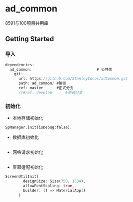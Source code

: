 # ad_common

8591与100项目共用库

## Getting Started

### 导入
```dart
dependencies:
  ad_common:                             # 公共库
    git:
      url: https://github.com/StanleyCocos/adCommon.git
      path: ad_common/ #路径
      ref: master      #正式分支
      //#ref: develop      #测试分支
```

### 初始化
- 本地存储初始化
```
SpManager.init(isDebug:false);
```
- 数据库初始化
```dart

```
- 网络请求初始化
```dart

```
- 屏幕适配初始化
```dart
ScreenUtilInit(
        designSize: Size(750, 1334),
        allowFontScaling: true,
        builder: () => MaterialApp()
      )
```



